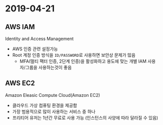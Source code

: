 # 2019-04-21

## AWS IAM
Identity and Access Management

- AWS 인증 관련 설정가능
- Root 계정 인증 방식을 `ID/PASSWORD`로 사용하면 보안상 문제가 많음
  - MFA(멀티 팩터 인증, 2단계 인증)을 활성화하고 용도에 맞는 개별 IAM 사용자/그룹을 사용하는것이 좋음

## AWS EC2
Amazon Eleasic Compute Cloud(Amazon EC2)

- 클라우드 가상 컴퓨팅 환경을 제공함
- 가장 범용적으로 많이 사용하는 서비스 중 하나
- 프리티어 유저는 1년간 무료로 사용 가능 (인스턴스의 사양에 따라 달라질 수 있음)